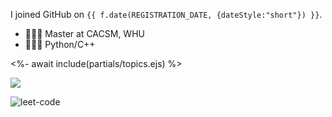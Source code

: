 <!-- ![Metrics](https://github.com/Scallions/Scallions/blob/main/github-metrics.svg) -->

I joined GitHub on `{{ f.date(REGISTRATION_DATE, {dateStyle:"short"}) }}`.

- 👨🏻‍🎓 Master at CACSM, WHU
- 🧑🏻‍💻 Python/C++

<%- await include(partials/topics.ejs) %>

<!-- <%- await embed(isocalendar, {isocalendar:true, isocalendar_duration:"full-year", config_display:"large"}) %>

<%- await embed(languages-pdf, {languages:true, languages_details:"percentage, bytes-size", config_display:"large"}) %> -->

<img src="https://github-readme-stats.vercel.app/api?username=scallions&show_icons=true&icon_color=CE1D2D&text_color=718096&bg_color=ffffff&hide_title=true" />

![leet-code](https://stats.justsong.cn/api/leetcode?username=scallions&cn=true)
